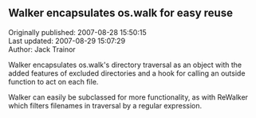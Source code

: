 ## Walker encapsulates os.walk for easy reuse  
Originally published: 2007-08-28 15:50:15  
Last updated: 2007-08-29 15:07:29  
Author: Jack Trainor  
  
Walker encapsulates os.walk's directory traversal as an object with the added features of excluded directories and a hook for calling an outside function to act on each file.

Walker can easily be subclassed for more functionality, as with ReWalker which filters filenames in traversal by a regular expression.